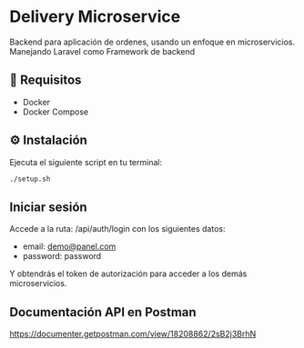 # Delivery Microservice
Backend para aplicación de ordenes, usando un enfoque en microservicios. Manejando Laravel como Framework de backend

## 🔧 Requisitos

- Docker
- Docker Compose

## ⚙️ Instalación

Ejecuta el siguiente script en tu terminal:

```bash
./setup.sh
```
## Iniciar sesión
Accede a la ruta: /api/auth/login con los siguientes datos:
- email: demo@panel.com
- password: password

Y obtendrás el token de autorización para acceder a los demás microservicios.

## Documentación API en Postman

https://documenter.getpostman.com/view/18208862/2sB2j3BrhN
